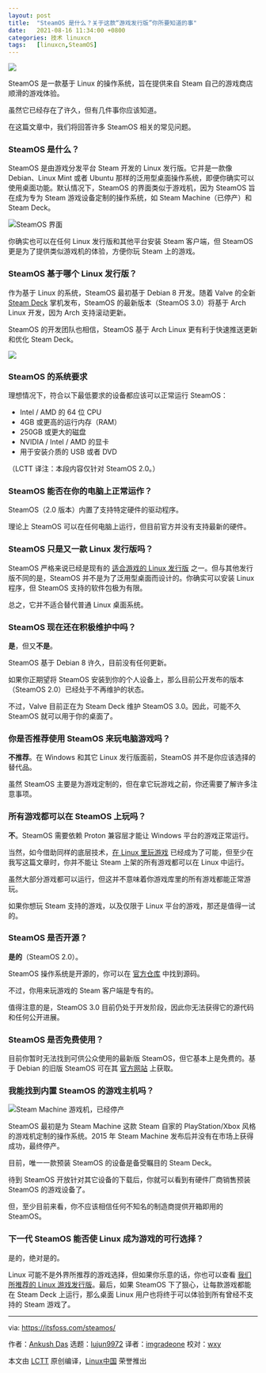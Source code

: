 ```yaml
---
layout: post
title:	"SteamOS 是什么？关于这款“游戏发行版”你所要知道的事"
date:	2021-08-16 11:34:00 +0800 
categories:	技术 linuxcn 
tags:	[linuxcn,SteamOS]
---
```



![](/Asserts/Images/album/202108/16/113402ass3smho7sbmo75b.jpg)


SteamOS 是一款基于 Linux 的操作系统，旨在提供来自 Steam 自己的游戏商店顺滑的游戏体验。


虽然它已经存在了许久，但有几件事你应该知道。


在这篇文章中，我们将回答许多 SteamOS 相关的常见问题。


### SteamOS 是什么？


SteamOS 是由游戏分发平台 Steam 开发的 Linux 发行版。它并是一款像 Debian、Linux Mint 或者 Ubuntu 那样的泛用型桌面操作系统，即便你确实可以使用桌面功能。默认情况下，SteamOS 的界面类似于游戏机，因为 SteamOS 旨在成为专为 Steam 游戏设备定制的操作系统，如 Steam Machine（已停产）和 Steam Deck。


![SteamOS 界面](/Asserts/Images/album/202108/16/113430kw1uk52we49ppkh0.jpg)


你确实也可以在任何 Linux 发行版和其他平台安装 Steam 客户端，但 SteamOS 更是为了提供类似游戏机的体验，方便你玩 Steam 上的游戏。


### SteamOS 基于哪个 Linux 发行版？


作为基于 Linux 的系统，SteamOS 最初基于 Debian 8 开发。随着 Valve 的全新 [Steam Deck](https://www.steamdeck.com/en/) 掌机发布，SteamOS 的最新版本（SteamOS 3.0）将基于 Arch Linux 开发，因为 Arch 支持滚动更新。


SteamOS 的开发团队也相信，SteamOS 基于 Arch Linux 更有利于快速推送更新和优化 Steam Deck。


![](/Asserts/Images/album/202108/16/113431b22qkeeuehbu28pu.jpg)


### SteamOS 的系统要求


理想情况下，符合以下最低要求的设备都应该可以正常运行 SteamOS：


* Intel / AMD 的 64 位 CPU
* 4GB 或更高的运行内存（RAM）
* 250GB 或更大的磁盘
* NVIDIA / Intel / AMD 的显卡
* 用于安装介质的 USB 或者 DVD


（LCTT 译注：本段内容仅针对 SteamOS 2.0。）


### SteamOS 能否在你的电脑上正常运作？


SteamOS（2.0 版本）内置了支持特定硬件的驱动程序。


理论上 SteamOS 可以在任何电脑上运行，但目前官方并没有支持最新的硬件。


### SteamOS 只是又一款 Linux 发行版吗？


SteamOS 严格来说已经是现有的 [适合游戏的 Linux 发行版](https://itsfoss.com/linux-gaming-distributions/) 之一。但与其他发行版不同的是，SteamOS 并不是为了泛用型桌面而设计的。你确实可以安装 Linux 程序，但 SteamOS 支持的软件包极为有限。


总之，它并不适合替代普通 Linux 桌面系统。


### SteamOS 现在还在积极维护中吗？


**是**，但又**不是**。


SteamOS 基于 Debian 8 许久，目前没有任何更新。


如果你正期望将 SteamOS 安装到你的个人设备上，那么目前公开发布的版本（SteamOS 2.0）已经处于不再维护的状态。


不过，Valve 目前正在为 Steam Deck 维护 SteamOS 3.0。因此，可能不久 SteamOS 就可以用于你的桌面了。


### 你是否推荐使用 SteamOS 来玩电脑游戏吗？


**不推荐**。在 Windows 和其它 Linux 发行版面前，SteamOS 并不是你应该选择的替代品。


虽然 SteamOS 主要是为游戏定制的，但在拿它玩游戏之前，你还需要了解许多注意事项。


### 所有游戏都可以在 SteamOS 上玩吗？


**不**。SteamOS 需要依赖 Proton 兼容层才能让 Windows 平台的游戏正常运行。


当然，如今借助同样的底层技术，[在 Linux 里玩游戏](https://itsfoss.com/linux-gaming-guide/) 已经成为了可能，但至少在我写这篇文章时，你并不能让 Steam 上架的所有游戏都可以在 Linux 中运行。


虽然大部分游戏都可以运行，但这并不意味着你游戏库里的所有游戏都能正常游玩。


如果你想玩 Steam 支持的游戏，以及仅限于 Linux 平台的游戏，那还是值得一试的。


### SteamOS 是否开源？


**是的**（SteamOS 2.0）。


SteamOS 操作系统是开源的，你可以在 [官方仓库](https://repo.steampowered.com/steamos/) 中找到源码。


不过，你用来玩游戏的 Steam 客户端是专有的。


值得注意的是，SteamOS 3.0 目前仍处于开发阶段，因此你无法获得它的源代码和任何公开进展。


### SteamOS 是否免费使用？


目前你暂时无法找到可供公众使用的最新版 SteamOS，但它基本上是免费的。基于 Debian 的旧版 SteamOS 可在其 [官方网站](https://store.steampowered.com/steamos/) 上获取。


### 我能找到内置 SteamOS 的游戏主机吗？


![Steam Machine 游戏机，已经停产](/Asserts/Images/album/202108/16/113431yzt3xa9eabtnbffc.jpg)


SteamOS 最初是为 Steam Machine 这款 Steam 自家的 PlayStation/Xbox 风格的游戏机定制的操作系统。2015 年 Steam Machine 发布后并没有在市场上获得成功，最终停产。


目前，唯一一款预装 SteamOS 的设备是备受瞩目的 Steam Deck。


待到 SteamOS 开放针对其它设备的下载后，你就可以看到有硬件厂商销售预装 SteamOS 的游戏设备了。


但，至少目前来看，你不应该相信任何不知名的制造商提供开箱即用的 SteamOS。


### 下一代 SteamOS 能否使 Linux 成为游戏的可行选择？


是的，绝对是的。


Linux 可能不是外界所推荐的游戏选择，但如果你乐意的话，你也可以查看 [我们所推荐的 Linux 游戏发行版](https://news.itsfoss.com/linux-for-gaming-opinion/)。最后，如果 SteamOS 下了狠心，让每款游戏都能在 Steam Deck 上运行，那么桌面 Linux 用户也将终于可以体验到所有曾经不支持的 Steam 游戏了。




---


via: <https://itsfoss.com/steamos/>


作者：[Ankush Das](https://itsfoss.com/author/ankush/) 选题：[lujun9972](https://github.com/lujun9972) 译者：[imgradeone](https://github.com/imgradeone) 校对：[wxy](https://github.com/wxy)


本文由 [LCTT](https://github.com/LCTT/TranslateProject) 原创编译，[Linux中国](https://linux.cn/) 荣誉推出
